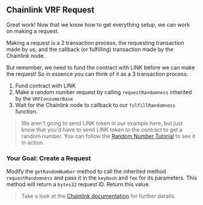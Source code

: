 ## Chainlink VRF Request

Great work! Now that we know how to get everything setup, we can work on making a request.

Making a request is a 2 transaction process, the requesting transaction made by us, and the callback (or fulfilling) transaction made by the Chainlink node. 

But remember, we need to fund the contract with LINK before we can make the request! So in essence you can think of it as a 3 transaction process:

1. Fund contract with LINK
2. Make a random number request by calling `requestRandomness` inherited by the `VRFConsumerBase`
3. Wait for the Chainlink node to callback to our `fulfillRandomness` function.

> <emoji id="book" /> We aren't going to send LINK token in our example here, but just know that you'd have to send LINK token to the contract to get a random number. You can follow the [Random Number Tutorial](https://docs.chain.link/docs/intermediates-tutorial/) to see it in action. 

### <emoji id="checkered_flag" /> Your Goal: Create a Request

Modify the `getRandomNumber` method to call the inherited method `requestRandomness` and pass it in the `keyHash` and `fee` for its parameters. This method will return a `bytes32` request ID. Return this value.

> <emoji id="book" /> Take a look at the [Chainlink documentation](https://docs.chain.link/docs/get-a-random-number/) for further details.
